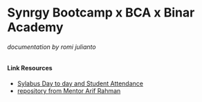 # Synrgy Bootcamp x BCA x Binar Academy
###### _documentation by romi julianto_
#### Link Resources
- [Sylabus Day to day and Student Attendance](https://bit.ly/dokumentasikelas-mobileapps)
- [repository from Mentor Arif Rahman](https://gitlab.com/binarxsynrgy_5/android-class)

